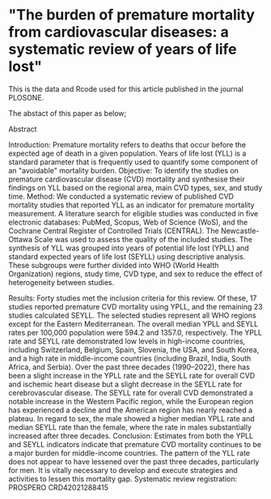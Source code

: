 # "The burden of premature mortality from cardiovascular diseases: a systematic review of years of life lost"

This is the data and Rcode used for this article published in the journal PLOSONE.

The abstact of this paper as below;


Abstract

Introduction: Premature mortality refers to deaths that occur before the expected age of death in a given population. Years of life lost (YLL) is a standard parameter that is frequently used to quantify some component of an "avoidable" mortality burden.
Objective: To identify the studies on premature cardiovascular disease (CVD) mortality and synthesise their findings on YLL based on the regional area, main CVD types, sex, and study time. 
Method: We conducted a systematic review of published CVD mortality studies that reported YLL as an indicator for premature mortality measurement. A literature search for eligible studies was conducted in five electronic databases: PubMed, Scopus, Web of Science (WoS), and the Cochrane Central Register of Controlled Trials (CENTRAL). The Newcastle-Ottawa Scale was used to assess the quality of the included studies. The synthesis of YLL was grouped into years of potential life lost (YPLL) and standard expected years of life lost (SEYLL) using descriptive analysis. These subgroups were further divided into WHO (World Health Organization) regions, study time, CVD type, and sex to reduce the effect of heterogeneity between studies.

Results: Forty studies met the inclusion criteria for this review. Of these, 17 studies reported premature CVD mortality using YPLL, and the remaining 23 studies calculated SEYLL. The selected studies represent all WHO regions except for the Eastern Mediterranean. The overall median YPLL and SEYLL rates per 100,000 population were 594.2 and 1357.0, respectively. The YPLL rate and SEYLL rate demonstrated low levels in high-income countries, including Switzerland, Belgium, Spain, Slovenia, the USA, and South Korea, and a high rate in middle-income countries (including Brazil, India, South Africa, and Serbia). Over the past three decades (1990–2022), there has been a slight increase in the YPLL rate and the SEYLL rate for overall CVD and ischemic heart disease but a slight decrease in the SEYLL rate for cerebrovascular disease. The SEYLL rate for overall CVD demonstrated a notable increase in the Western Pacific region, while the European region has experienced a decline and the American region has nearly reached a plateau. In regard to sex, the male showed a higher median YPLL rate and median SEYLL rate than the female, where the rate in males substantially increased after three decades. 
Conclusion: Estimates from both the YPLL and SEYLL indicators indicate that premature CVD mortality continues to be a major burden for middle-income countries. The pattern of the YLL rate does not appear to have lessened over the past three decades, particularly for men. It is vitally necessary to develop and execute strategies and activities to lessen this mortality gap. 
Systematic review registration: PROSPERO CRD42021288415
